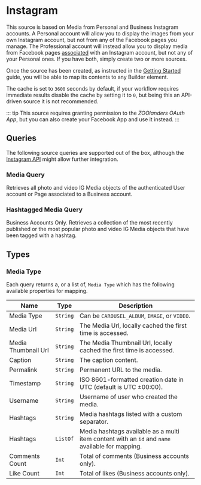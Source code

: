 # Instagram

This source is based on Media from Personal and Business Instagram accounts. A Personal account will allow you to display the images from your own Instagram account, but not from any of the Facebook pages you manage. The Professional account will instead allow you to display media from Facebook pages [associated](https://www.facebook.com/business/help/898752960195806) with an Instagram account, but not any of your Personal ones. If you have both, simply create two or more sources.

Once the source has been created, as instructed in the [Getting Started](../) guide, you will be able to map its contents to any Builder element.

The cache is set to `3600` seconds by default, if your workflow requires immediate results disable the cache by setting it to `0`, but being this an API-driven source it is not recommended.

::: tip
This source requires granting permission to the _ZOOlanders OAuth App_, but you can also create your Facebook App and use it instead.
:::

## Queries

The following source queries are supported out of the box, although the [Instagram API](https://developers.facebook.com/docs/instagram-api) might allow further integration.

### Media Query

Retrieves all photo and video IG Media objects of the authenticated User account or Page associated to a Business account.

### Hashtagged Media Query

Business Accounts Only. Retrieves a collection of the most recently published or the most popular photo and video IG Media objects that have been tagged with a hashtag.

## Types

### Media Type

Each query returns a, or a list of, `Media Type` which has the following available properties for mapping.

| Name | Type | Description |
| -----| ---- | ----------- |
| Media Type | `String` | Can be `CAROUSEL_ALBUM`, `IMAGE`, or `VIDEO`. |
| Media Url | `String` | The Media Url, locally cached the first time is accessed. |
| Media Thumbnail Url | `String` | The Media Thumbnail Url, locally cached the first time is accessed. |
| Caption | `String` | The caption content. |
| Permalink | `String` | Permanent URL to the media. |
| Timestamp | `String` | ISO 8601-formatted creation date in UTC (default is UTC ±00:00). |
| Username | `String` | Username of user who created the media. |
| Hashtags | `String` | Media hashtags listed with a custom separator. |
| Hashtags | `ListOf` | Media hashtags available as a multi item content with an `id` and `name` available for mapping. |
| Comments Count | `Int` | Total of comments (Business accounts only). |
| Like Count | `Int` | Total of likes (Business accounts only). |
